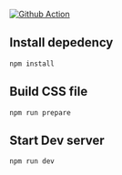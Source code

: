[![Github Action](https://github.com/kennyfong19931/svelte-instant-game-collection/workflows/Github%20Pages%20Deploy/badge.svg)](https://github.com/kennyfong19931/svelte-instant-game-collection/actions)

## Install depedency
`npm install`

## Build CSS file
`npm run prepare`

## Start Dev server
`npm run dev`
